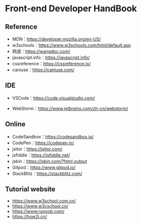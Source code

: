 # Front-end Developer HandBook

## Reference

* MDN：https://developer.mozilla.org/en-US/
* w3schools：https://www.w3schools.com/html/default.asp
* 网道：https://wangdoc.com/
* javascript\.info：https://javascript.info/
* cssreference：https://cssreference.io/
* caniuse：https://caniuse.com/

## IDE

* VSCode：https://code.visualstudio.com/


* WebStorm：https://www.jetbrains.com/zh-cn/webstorm/


## Online

* CodeSandbox：https://codesandbox.io/
* CodePen：https://codepen.io/
* jsitor：https://jsitor.com/
* jsfiddle：https://jsfiddle.net/
* jsbin：https://jsbin.com/?html,output
* Gitpod：https://www.gitpod.io/
* StackBlitz：https://stackblitz.com/



## Tutorial website

* https://www.w3school.com.cn/
* https://www.w3cschool.cn/
* https://www.runoob.com/
* https://how2j.cn/